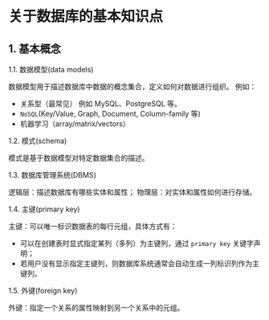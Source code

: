 
# 关于数据库的基本知识点

## 1. 基本概念

1.1. 数据模型(data models)

数据模型用于描述数据库中数据的概念集合，定义如何对数据进行组织。
例如：

- 关系型（最常见）
例如 MySQL、PostgreSQL 等。
- `NoSQL`(Key/Value, Graph, Document, Column-family 等)
- 机器学习（array/matrix/vectors）

1.2. 模式(schema)

模式是基于数据模型对特定数据集合的描述。

1.3. 数据库管理系统(DBMS)

逻辑层：描述数据库有哪些实体和属性；
物理层：对实体和属性如何进行存储。

1.4. 主键(primary key)

主键：可以唯一标识数据表的每行元组，具体方式有：

- 可以在创建表时显式指定某列（多列）为主键列，通过 `primary key` 关键字声明；
- 若用户没有显示指定主键列，则数据库系统通常会自动生成一列标识列作为主键列。

1.5. 外键(foreign key)

外键：指定一个关系的属性映射到另一个关系中的元组。
